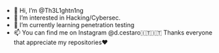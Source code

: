 - 👋 Hi, I’m @Th3L1ghtn1ng
- 👀 I’m interested in Hacking/Cybersec.
- 🌱 I’m currently learning penetration testing 
- 📫 You can find me on Instagram @d.cestaro🇮🇹🇮🇹
Thanks everyone that appreciate my repositories♥️
